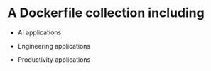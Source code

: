# A Dockerfile collection including

- AI applications

- Engineering applications

- Productivity applications

